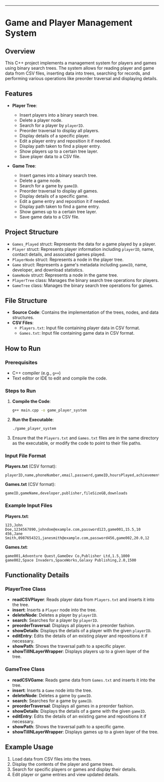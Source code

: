 
---

# Game and Player Management System

## Overview

This C++ project implements a management system for players and games using binary search trees. The system allows for reading player and game data from CSV files, inserting data into trees, searching for records, and performing various operations like preorder traversal and displaying details.

## Features

- **Player Tree**:
  - Insert players into a binary search tree.
  - Delete a player node.
  - Search for a player by `playerID`.
  - Preorder traversal to display all players.
  - Display details of a specific player.
  - Edit a player entry and reposition it if needed.
  - Display path taken to find a player entry.
  - Show players up to a certain tree layer.
  - Save player data to a CSV file.

- **Game Tree**:
  - Insert games into a binary search tree.
  - Delete a game node.
  - Search for a game by `gameID`.
  - Preorder traversal to display all games.
  - Display details of a specific game.
  - Edit a game entry and reposition it if needed.
  - Display path taken to find a game entry.
  - Show games up to a certain tree layer.
  - Save game data to a CSV file.

## Project Structure

- `Games_Played` struct: Represents the data for a game played by a player.
- `Player` struct: Represents player information including `playerID`, name, contact details, and associated games played.
- `PlayerNode` struct: Represents a node in the player tree.
- `Game` struct: Represents a game's metadata including `gameID`, name, developer, and download statistics.
- `GameNode` struct: Represents a node in the game tree.
- `PlayerTree` class: Manages the binary search tree operations for players.
- `GameTree` class: Manages the binary search tree operations for games.

## File Structure

- **Source Code**: Contains the implementation of the trees, nodes, and data structures.
- **CSV Files**:
  - `Players.txt`: Input file containing player data in CSV format.
  - `Games.txt`: Input file containing game data in CSV format.

## How to Run

### Prerequisites

- C++ compiler (e.g., `g++`)
- Text editor or IDE to edit and compile the code.

### Steps to Run

1. **Compile the Code**:
   ```bash
   g++ main.cpp -o game_player_system
   ```

2. **Run the Executable**:
   ```bash
   ./game_player_system
   ```

3. Ensure that the `Players.txt` and `Games.txt` files are in the same directory as the executable, or modify the code to point to their file paths.

### Input File Format

**Players.txt** (CSV format):
```
playerID,name,phoneNumber,email,password,gameID,hoursPlayed,achievementsUnlocked
```

**Games.txt** (CSV format):
```
gameID,gameName,developer,publisher,fileSizeGB,downloads
```

### Example Input Files

**Players.txt**:
```
123,John Doe,1234567890,johndoe@example.com,password123,game001,15.5,10
456,Jane Smith,0987654321,janesmith@example.com,password456,game002,20.0,12
```

**Games.txt**:
```
game001,Adventure Quest,GameDev Co,Publisher Ltd,1.5,1000
game002,Space Invaders,SpaceWorks,Galaxy Publishing,2.0,1500
```

## Functionality Details

### PlayerTree Class

- **readCSVPlayer**: Reads player data from `Players.txt` and inserts it into the tree.
- **insert**: Inserts a `Player` node into the tree.
- **deleteNode**: Deletes a player by `playerID`.
- **search**: Searches for a player by `playerID`.
- **preorderTraversal**: Displays all players in a preorder fashion.
- **showDetails**: Displays the details of a player with the given `playerID`.
- **editEntry**: Edits the details of an existing player and repositions it if necessary.
- **showPath**: Shows the traversal path to a specific player.
- **showTillNLayerWrapper**: Displays players up to a given layer of the tree.

### GameTree Class

- **readCSVGame**: Reads game data from `Games.txt` and inserts it into the tree.
- **insert**: Inserts a `Game` node into the tree.
- **deleteNode**: Deletes a game by `gameID`.
- **search**: Searches for a game by `gameID`.
- **preorderTraversal**: Displays all games in a preorder fashion.
- **showDetails**: Displays the details of a game with the given `gameID`.
- **editEntry**: Edits the details of an existing game and repositions it if necessary.
- **showPath**: Shows the traversal path to a specific game.
- **showTillNLayerWrapper**: Displays games up to a given layer of the tree.

## Example Usage

1. Load data from CSV files into the trees.
2. Display the contents of the player and game trees.
3. Search for specific players or games and display their details.
4. Edit player or game entries and view updated details.
